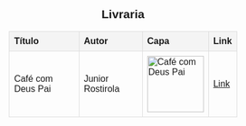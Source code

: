 <!DOCTYPE html>
<html lang="pt-br">
<head>
    <meta charset="UTF-8">
    <meta name="viewport" content="width=device-width, initial-scale=1.0">
    <title>Livraria</title>
    <style>
        body {
            text-align: center;
            font-family: Arial, sans-serif;
        }
        table {
            margin: 0 auto;
            border-collapse: collapse;
            width: 80%;
        }
        th, td {
            border: 1px solid #ddd;
            padding: 8px;
            text-align: left;
        }
        th {
            background-color: #f4f4f4;
        }
    </style>
</head>
<body>
    <h2>Livraria</h2>
    <table>
        <tr>
            <th>Título</th>
            <th>Autor</th>
            <th>Capa</th>
            <th>Link</th>
        </tr>
        <tr>
            <td>Café com Deus Pai</td>
            <td>Junior Rostirola</td>
            <td><img src="https://cafecomdeus.blog.br/series/cafe-com-deus-pai/" alt="Café com Deus Pai" width="100"></td>
            <td><a href="https://www.bing.com/images/search?view=detailV2&ccid=%2bMayYhJh&id=AA971C3FE76927629E6E5DBCC8288D4485528BAC&thid=OIP.-MayYhJhKiDQE52Ymdt5NwHaDZ&mediaurl=https%3a%2f%2fimages.tcdn.com.br%2fimg%2fimg_prod%2f1141780%2f1681577339_logo-cafecomdeuspai-whitebg-03.png&cdnurl=https%3a%2f%2fth.bing.com%2fth%2fid%2fR.f8c6b26212612a20d0139d9899db7937%3frik%3drItShUSNKMi8XQ%26pid%3dImgRaw%26r%3d0&exph=500&expw=1092&q=cafe+com+deus+pai&simid=608054854699204153&FORM=IRPRST&ck=BBEA0B08A2B4628076C6FDAD42E958BB&selectedIndex=3&itb=0" target="_blank">Link</a></td>
        </tr>
    </table>
</body>
</html>
